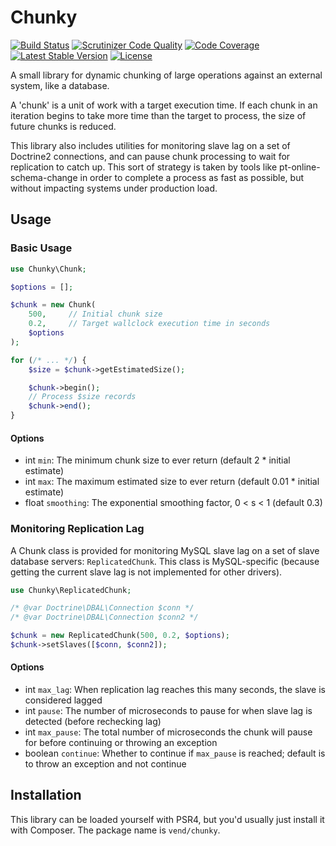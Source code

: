 # Chunky

[![Build Status](https://travis-ci.org/vend/chunky.svg?branch=master)](https://travis-ci.org/vend/chunky)
[![Scrutinizer Code Quality](https://scrutinizer-ci.com/g/vend/chunky/badges/quality-score.png?b=master)](https://scrutinizer-ci.com/g/vend/chunky/?branch=master)
[![Code Coverage](https://scrutinizer-ci.com/g/vend/chunky/badges/coverage.png?b=master)](https://scrutinizer-ci.com/g/vend/chunky/?branch=master)
[![Latest Stable Version](https://poser.pugx.org/vend/chunky/v/stable.svg)](https://packagist.org/packages/vend/chunky)
[![License](https://poser.pugx.org/vend/chunky/license.svg)](https://packagist.org/packages/vend/chunky)

A small library for dynamic chunking of large operations against an external
system, like a database.

A 'chunk' is a unit of work with a target execution time. If each chunk in an
iteration begins to take more time than the target to process, the size of future
chunks is reduced.

This library also includes utilities for monitoring slave lag on a set of Doctrine2
connections, and can pause chunk processing to wait for replication to catch up.
This sort of strategy is taken by tools like pt-online-schema-change in order
to complete a process as fast as possible, but without impacting systems under
production load.

## Usage

### Basic Usage

```php
use Chunky\Chunk;

$options = [];

$chunk = new Chunk(
    500,     // Initial chunk size
    0.2,     // Target wallclock execution time in seconds
    $options
);

for (/* ... */) {
    $size = $chunk->getEstimatedSize();

    $chunk->begin();
    // Process $size records
    $chunk->end();
}
```

#### Options

* int `min`: The minimum chunk size to ever return (default 2 * initial estimate)
* int `max`: The maximum estimated size to ever return (default 0.01 * initial estimate)
* float `smoothing`: The exponential smoothing factor, 0 < s < 1 (default 0.3)

### Monitoring Replication Lag

A Chunk class is provided for monitoring MySQL slave lag on a set of slave
database servers: `ReplicatedChunk`. This class is MySQL-specific (because getting
the current slave lag is not implemented for other drivers).

```php
use Chunky\ReplicatedChunk;

/* @var Doctrine\DBAL\Connection $conn */
/* @var Doctrine\DBAL\Connection $conn2 */

$chunk = new ReplicatedChunk(500, 0.2, $options);
$chunk->setSlaves([$conn, $conn2]);
```

#### Options

* int `max_lag`: When replication lag reaches this many seconds, the slave is considered lagged
* int `pause`: The number of microseconds to pause for when slave lag is detected (before rechecking lag)
* int `max_pause`: The total number of microseconds the chunk will pause for before continuing or throwing an exception
* boolean `continue`: Whether to continue if `max_pause` is reached; default is to throw an exception and not continue

## Installation

This library can be loaded yourself with PSR4, but you'd usually just install it with
Composer. The package name is `vend/chunky`.
